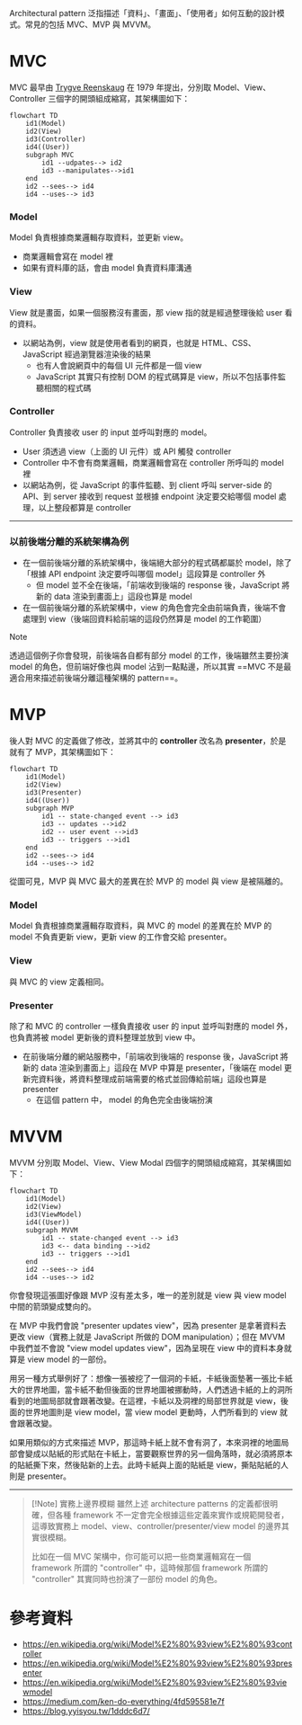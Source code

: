 Architectural pattern 泛指描述「資料」、「畫面」、「使用者」如何互動的設計模式。常見的包括 MVC、MVP 與 MVVM。

# MVC

MVC 最早由 [Trygve Reenskaug](https://en.wikipedia.org/wiki/Trygve_Reenskaug) 在 1979 年提出，分別取 Model、View、Controller 三個字的開頭組成縮寫，其架構圖如下：

```mermaid
flowchart TD
    id1(Model)
    id2(View)
    id3(Controller)
    id4((User))
    subgraph MVC
        id1 --udpates--> id2
        id3 --manipulates-->id1
    end
    id2 --sees--> id4
    id4 --uses--> id3
```

### Model

Model 負責根據商業邏輯存取資料，並更新 view。

- 商業邏輯會寫在 model 裡
- 如果有資料庫的話，會由 model 負責資料庫溝通

### View

View 就是畫面，如果一個服務沒有畫面，那 view 指的就是經過整理後給 user 看的資料。

- 以網站為例，view 就是使用者看到的網頁，也就是 HTML、CSS、JavaScript 經過瀏覽器渲染後的結果
    - 也有人會說網頁中的每個 UI 元件都是一個 view
    - JavaScript 其實只有控制 DOM 的程式碼算是 view，所以不包括事件監聽相關的程式碼

### Controller

Controller 負責接收 user 的 input 並呼叫對應的 model。

- User 須透過 view（上面的 UI 元件）或 API 觸發 controller
- Controller 中不會有商業邏輯，商業邏輯會寫在 controller 所呼叫的 model 裡
- 以網站為例，從 JavaScript 的事件監聽、到 client 呼叫 server-side 的 API、到 server 接收到 request 並根據 endpoint 決定要交給哪個 model 處理，以上整段都算是 controller

---

### 以前後端分離的系統架構為例

- 在一個前後端分離的系統架構中，後端絕大部分的程式碼都屬於 model，除了「根據 API endpoint 決定要呼叫哪個 model」這段算是 controller 外
    - 但 model 並不全在後端，「前端收到後端的 response 後，JavaScript 將新的 data 渲染到畫面上」這段也算是 model
- 在一個前後端分離的系統架構中，view 的角色會完全由前端負責，後端不會處理到 view（後端回資料給前端的這段仍然算是 model 的工作範圍）

>[!Note]
>透過這個例子你會發現，前後端各自都有部分 model 的工作，後端雖然主要扮演 model 的角色，但前端好像也與 model 沾到一點點邊，所以其實 ==MVC 不是最適合用來描述前後端分離這種架構的 pattern==。

# MVP

後人對 MVC 的定義做了修改，並將其中的 **controller** 改名為 **presenter**，於是就有了 MVP，其架構圖如下：

```mermaid
flowchart TD
    id1(Model)
    id2(View)
    id3(Presenter)
    id4((User))
    subgraph MVP
        id1 -- state-changed event --> id3
        id3 -- updates -->id2
        id2 -- user event -->id3
        id3 -- triggers -->id1
    end
    id2 --sees--> id4
    id4 --uses--> id2
```

從圖可見，MVP 與 MVC 最大的差異在於 MVP 的 model 與 view 是被隔離的。

### Model

Model 負責根據商業邏輯存取資料，與 MVC 的 model 的差異在於 MVP 的 model 不負責更新 view，更新 view 的工作會交給 presenter。

### View

與 MVC 的 view 定義相同。

### Presenter

除了和 MVC 的 controller 一樣負責接收 user 的 input 並呼叫對應的 model 外，也負責將被 model 更新後的資料整理並放到 view 中。

- 在前後端分離的網站服務中，「前端收到後端的 response 後，JavaScript 將新的 data 渲染到畫面上」這段在 MVP 中算是 presenter，「後端在 model 更新完資料後，將資料整理成前端需要的格式並回傳給前端」這段也算是 presenter
    - 在這個 pattern 中， model 的角色完全由後端扮演

# MVVM

MVVM 分別取 Model、View、View Modal 四個字的開頭組成縮寫，其架構圖如下：

```mermaid
flowchart TD
    id1(Model)
    id2(View)
    id3(ViewModel)
    id4((User))
    subgraph MVVM
        id1 -- state-changed event --> id3
        id3 <-- data binding -->id2
        id3 -- triggers -->id1
    end
    id2 --sees--> id4
    id4 --uses--> id2
```

你會發現這張圖好像跟 MVP 沒有差太多，唯一的差別就是 view 與 view model 中間的箭頭變成雙向的。

在 MVP 中我們會說 "presenter updates view"，因為 presenter 是拿著資料去更改 view（實務上就是 JavaScript 所做的 DOM manipulation）；但在 MVVM 中我們並不會說 "view model updates view"，因為呈現在 view 中的資料本身就算是 view model 的一部份。

用另一種方式舉例好了：想像一張被挖了一個洞的卡紙，卡紙後面墊著一張比卡紙大的世界地圖，當卡紙不動但後面的世界地圖被挪動時，人們透過卡紙的上的洞所看到的地圖局部就會跟著改變。在這裡，卡紙以及洞裡的局部世界就是 view，後面的世界地圖則是 view model，當 view model 更動時，人們所看到的 view 就會跟著改變。

如果用類似的方式來描述 MVP，那這時卡紙上就不會有洞了，本來洞裡的地圖局部會變成以貼紙的形式貼在卡紙上，當要觀察世界的另一個角落時，就必須將原本的貼紙撕下來，然後貼新的上去。此時卡紙與上面的貼紙是 view，撕貼貼紙的人則是 presenter。

---

>[!Note] 實務上邊界模糊
>雖然上述 architecture patterns 的定義都很明確，但各種 framework 不一定會完全根據這些定義來實作或規範開發者，這導致實務上 model、view、controller/presenter/view model 的邊界其實很模糊。
>
>比如在一個 MVC 架構中，你可能可以把一些商業邏輯寫在一個 framework 所謂的 "controller" 中，這時候那個 framework 所謂的 "controller" 其實同時也扮演了一部份 model 的角色。

# 參考資料

- <https://en.wikipedia.org/wiki/Model%E2%80%93view%E2%80%93controller>
- <https://en.wikipedia.org/wiki/Model%E2%80%93view%E2%80%93presenter>
- <https://en.wikipedia.org/wiki/Model%E2%80%93view%E2%80%93viewmodel>
- <https://medium.com/ken-do-everything/4fd595581e7f>
- <https://blog.yyisyou.tw/1dddc6d7/>
